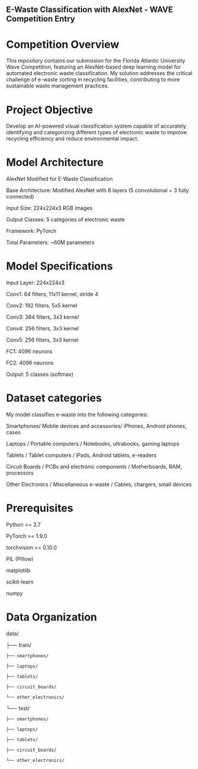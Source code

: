 ## E-Waste Classification with AlexNet - WAVE Competition Entry

# Competition Overview
This repository contains our submission for the Florida Atlantic University Wave Competition, featuring an AlexNet-based deep learning model for automated electronic waste classification. My solution addresses the critical challenge of e-waste sorting in recycling facilities, contributing to more sustainable waste management practices.

# Project Objective
Develop an AI-powered visual classification system capable of accurately identifying and categorizing different types of electronic waste to improve recycling efficiency and reduce environmental impact.

# Model Architecture
AlexNet Modified for E-Waste Classification

Base Architecture: 
Modified AlexNet with 8 layers (5 convolutional + 3 fully connected)

Input Size: 224x224x3 RGB images

Output Classes: 5 categories of electronic waste

Framework: PyTorch

Total Parameters: ~60M parameters

# Model Specifications
Input Layer: 224x224x3

Conv1: 64 filters, 11x11 kernel, stride 4

Conv2: 192 filters, 5x5 kernel

Conv3: 384 filters, 3x3 kernel

Conv4: 256 filters, 3x3 kernel

Conv5: 256 filters, 3x3 kernel

FC1: 4096 neurons

FC2: 4096 neurons

Output: 5 classes (softmax)

# Dataset categories
My model classifies e-waste into the following categories:

Smartphones/ Mobile devices and accessories/ iPhones, Android phones, cases

Laptops / Portable computers / Notebooks, ultrabooks, gaming laptops

Tablets / Tablet computers / iPads, Android tablets, e-readers

Circuit Boards / PCBs and electronic components / Motherboards, RAM, processors

Other Electronics / Miscellaneous e-waste / Cables, chargers, small devices

# Prerequisites

Python >= 3.7

PyTorch >= 1.9.0

torchvision >= 0.10.0

PIL (Pillow)

matplotlib

scikit-learn

numpy

# Data Organization
data/

├── train/

    ├── smartphones/

    ├── laptops/

    ├── tablets/

    ├── circuit_boards/

    └── other_electronics/

└── test/

    ├── smartphones/
    
    ├── laptops/
    
    ├── tablets/
    
    ├── circuit_boards/
    
    └── other_electronics/
    

